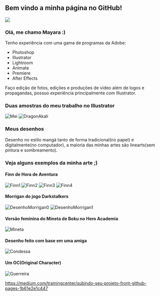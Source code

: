 ## Bem vindo a minha página no GitHub!
[<img src="https://image.flaticon.com/icons/png/512/33/33702.png">](http://google.com.au/)
### Olá, me chamo Mayara :)
Tenho experiência com uma gama de programas da Adobe:
- Photoshop
- Illustrator
- Lightroom
- Animate
- Premiere
- After Effects

Faço edição de fotos, edições e produções de vídeo além de logos e propagandas, possuo experiência principalmente com Illustrator.

### Duas amostras do meu trabalho no Illustrator
![Mei](https://i.ibb.co/5RgrybN/AULA-POLIGONAL-May.png)
![DragonAkali](https://i.ibb.co/m4bzK1b/dragao1.jpg)

### Meus desenhos

Desenho no estilo mangá tanto de forma tradicional(no papel) e digitalmente(no computador), a maioria das minhas artes são linearts(sem pintura e sombreamento).

### Veja alguns exemplos da minha arte ;)
#### Finn de Hora de Aventura
![Finn1](https://i.ibb.co/8DHBZvz/Finn1.jpg)
![Finn2](https://i.ibb.co/RSyV3N2/Finn2.jpg)
![Finn3](https://i.ibb.co/yq0qkfM/Finn3.jpg)
![Finn4](https://i.ibb.co/2vF3W37/Finn.jpg)
#### Morrigan do jogo Darkstalkers
![DesenhoMorrigan0](https://i.ibb.co/ZgMjvyy/Morrigan.jpg)
![DesenhoMorrigan1](https://i.ibb.co/zPR289v/Morrigancb.jpg)
#### Versão feminina do Mineta de Boku no Hero Academia
![Mineta](https://i.ibb.co/q04d5nQ/mineta.jpg)
#### Desenho feito com base em uma amiga
![Condessa](https://i.ibb.co/0Z53dLs/Condessa.jpg)
#### Um OC(Original Character)
![Guerreira](https://i.ibb.co/fHhSCnZ/guerreira-001.jpg)

https://medium.com/trainingcenter/subindo-seu-projeto-front-github-pages-1b61e2e1c447

